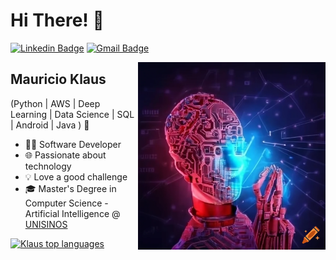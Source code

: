 
<h1>Hi There! 👋</h1>

[![Linkedin Badge](https://img.shields.io/badge/-LinkedIn-6633cc?style=flat-square&logo=Linkedin&logoColor=white&link=https://www.linkedin.com/in/mauricioklaus/)](https://www.linkedin.com/in/mauricioklaus/)
[![Gmail Badge](https://img.shields.io/badge/-mauricio.klaus@gmail.com-6633cc?style=flat-square&logo=Gmail&logoColor=white&link=mailto:mauricio.klaus@gmail.com)](mailto:mauricio.klaus@gmail.com)

<img align="right" alt="Machine Learning image" src="./artificial_intelligence.png"  width="300px"/>

## Mauricio Klaus
(Python | AWS | Deep Learning | Data Science | SQL | Android | Java ) 🚀

- 👩‍💻 Software Developer
- 🌐 Passionate about technology
- 💡 Love a good challenge
- 🎓 Master's Degree in Computer Science - Artificial Intelligence @ [UNISINOS](https://www.unisinos.br/)

<div align="left">
  
[![Klaus top languages](https://github-readme-stats.vercel.app/api/top-langs/?username=MauricioKlaus&theme=blue-white)](https://github.com/MauricioKlaus/github-readme-stats)
  
 </div>


